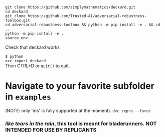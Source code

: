 ```
git clone https://github.com/simplymathematics/deckard.git
cd deckard
git clone https://github.com/Trusted-AI/adversarial-robustness-toolbox.git
cd adversarial-robustness-toolbox && python -m pip install -e . && cd ..
python -m pip isntall -e .
source env
```

Check that deckard works

```$ python```  
```>>> import deckard```  
Then CTRL+D or `quit()` to quit.  
# Navigate to your favorite subfolder in `examples`  
(NOTE: only 'iris' is fully supported at the moment).
```dvc repro --force``` 
### _like tears in the rain_, this tool is meant for bladerunners. NOT INTENDED FOR USE BY REPLICANTS
